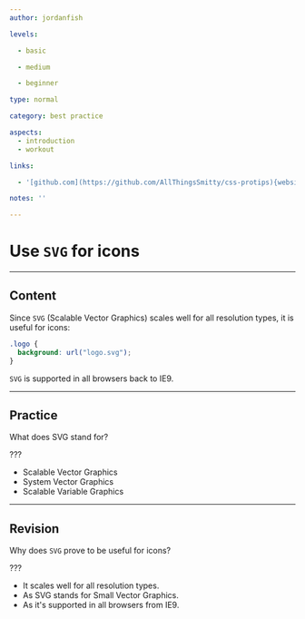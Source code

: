 ```yaml
---
author: jordanfish

levels:

  - basic

  - medium

  - beginner

type: normal

category: best practice

aspects:
  - introduction
  - workout

links:

  - '[github.com](https://github.com/AllThingsSmitty/css-protips){website}'

notes: ''

---
```


# Use `SVG` for icons

---
## Content

Since `SVG` (Scalable Vector Graphics) scales well for all resolution types, it is useful for icons:
```css
.logo {
  background: url("logo.svg");
}
```
`SVG` is supported in all browsers back to IE9.

---
## Practice

What does SVG stand for?

???


* Scalable Vector Graphics
* System Vector Graphics
* Scalable Variable Graphics

---
## Revision

Why does `SVG` prove to be useful for icons?

???

* It scales well for all resolution types.
* As SVG stands for Small Vector Graphics.
* As it's supported in all browsers from IE9.
